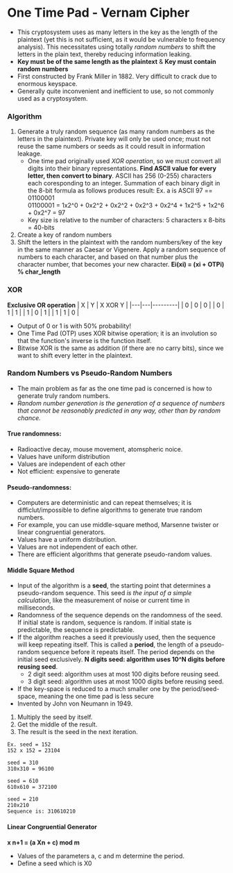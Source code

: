 # One Time Pad - Vernam Cipher
* This cryptosystem uses as many letters in the key as the length of the plaintext (yet this is not sufficient, as it would be vulnerable to frequency analysis). This necessitates using totally *random numbers* to shift the letters in the plain text, thereby reducing information leaking.
* **Key must be of the same length as the plaintext** & **Key must contain random numbers**
* First constructed by Frank Miller in 1882. Very difficult to crack due to enormous keyspace.
* Generally quite inconvenient and inefficient to use, so not commonly used as a cryptosystem.

### Algorithm
1. Generate a truly random sequence (as many random numbers as the letters in the plaintext). Private key will only be used once; must not reuse the same numbers or seeds as it could result in information leakage.
    * One time pad originally used *XOR operation*, so we must convert all digits into their binary representations. **Find ASCII value for every letter, then convert to binary**. ASCII has 256 (0-255) characters each coresponding to an integer. Summation of each binary digit in the 8-bit formula as follows produces result:
    Ex. a is ASCII 97 == 01100001<br>
    01100001 = 1x2^0 + 0x2^2 + 0x2^2 + 0x2^3 + 0x2^4 + 1x2^5 + 1x2^6 + 0x2^7 = 97
    * Key size is relative to the number of characters: 5 characters x 8-bits = 40-bits
2. Create a key of random numbers
3. Shift the letters in the plaintext with the random numbers/key of the key in the same manner as Caesar or Vigenere. Apply a random sequence of numbers to each character, and based on that number plus the character number, that becomes your new character. **Ei(xi) = (xi + OTPi) % char_length**

### XOR
**Exclusive OR operation**
| X | Y | X XOR Y |
|---|---|---------|
| 0 | 0 |    0    |
| 0 | 1 |    1    |
| 1 | 0 |    1    |
| 1 | 1 |    0    |

* Output of 0 or 1 is with 50% probability!
* One Time Pad (OTP) uses XOR bitwise operation; it is an involution so that the function's inverse is the function itself.
* Bitwise XOR is the same as addition (if there are no carry bits), since we want to shift every letter in the plaintext.

### Random Numbers vs Pseudo-Random Numbers
* The main problem as far as the one time pad is concerned is how to generate truly random numbers.
* *Random number generation is the generation of a sequence of numbers that cannot be reasonably predicted in any way, other than by random chance.*
#### True randomness:
* Radioactive decay, mouse movement, atomspheric noice.
* Values have uniform distribution
* Values are independent of each other
* Not efficient: expensive to generate
#### Pseudo-randomness:    
* Computers are deterministic and can repeat themselves; it is difficlut/impossible to define algorithms to generate true random numbers.
* For example, you can use middle-square method, Marsenne twister or linear congruential generators.
* Values have a uniform distribution.
* Values are not independent of each other.
* There are efficient algorithms that generate pseudo-random values.

#### Middle Square Method
* Input of the algorithm is a **seed**, the starting point that determines a pseudo-random sequence.  This seed *is the input of a simple calculation*, like the measurement of noise or current time in milliseconds.
* Randomness of the sequence depends on the randomness of the seed.  If initial state is random, sequence is random. If initial state is predictable, the sequence is predictable.
* If the algorithm reaches a seed it previously used, then the sequence will keep repeating itself. This is called a **period**, the length of a pseudo-random sequence before it repeats itself.  The period depends on the initial seed exclusively. **N digits seed: algorithm uses 10^N digits before reusing seed**.
    * 2 digit seed: algorithm uses at most 100 digits before reusing seed.
    * 3 digit seed: algorithm uses at most 1000 digits before reusing seed.
* If the key-space is reduced to a much smaller one by the period/seed-space, meaning the one time pad is less secure
* Invented by John von Neumann in 1949.

1. Multiply the seed by itself.
2. Get the middle of the result.
3. The result is the seed in the next iteration.

```
Ex. seed = 152
152 x 152 = 23104

seed = 310
310x310 = 96100

seed = 610
610x610 = 372100

seed = 210
210x210 
Sequence is: 310610210
```
#### Linear Congruential Generator
**x n+1 = (a Xn + c) mod m**
* Values of the parameters a, c and m determine the period.
* Define a seed which is X0



